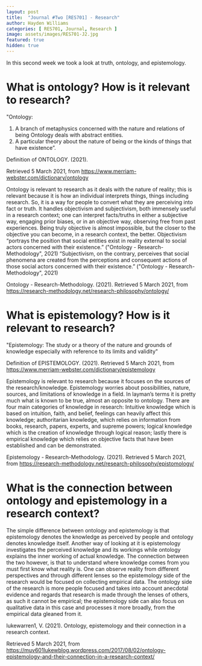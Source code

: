 ```yaml
---
layout: post
title:  "Journal #Two [RES701] - Research" 
author: Hayden Williams
categories: [ RES701, Journal, Research ]
image: assets/images/RES701-J2.jpg
featured: true
hidden: true
---
```


In this second week we took a look at truth, ontology, and epistemology.
# What is ontology? How is it relevant to research?
"Ontology:
1. A branch of metaphysics concerned with the nature and relations of being Ontology deals with abstract entities.
2. A particular theory about the nature of being or the kinds of things that have existence”.

Definition of ONTOLOGY. (2021). 

Retrieved 5 March 2021, from https://www.merriam-webster.com/dictionary/ontology

Ontology is relevant to research as it deals with the nature of reality; this is relevant because it is how an individual interprets things, things including research. So, it is a way for people to convert what they are perceiving into fact or truth. It handles objectivism and subjectivism, both immensely useful in a research context; one can interpret facts/truths in either a subjective way, engaging prior biases, or in an objective way, observing free from past experiences. Being truly objective is almost impossible, but the closer to the objective you can become, in a research context, the better.
Objectivism “portrays the position that social entities exist in reality external to social actors concerned with their existence.” ("Ontology - Research-Methodology", 2021)
“Subjectivism, on the contrary, perceives that social phenomena are created from the perceptions and consequent actions of those social actors concerned with their existence.” ("Ontology - Research-Methodology", 2021) 

Ontology - Research-Methodology. (2021). Retrieved 5 March 2021, from https://research-methodology.net/research-philosophy/ontology/

# What is epistemology? How is it relevant to research?
"Epistemology:
The study or a theory of the nature and grounds of knowledge especially with reference to its limits and validity"

Definition of EPISTEMOLOGY. (2021). Retrieved 5 March 2021, from https://www.merriam-webster.com/dictionary/epistemology

Epistemology is relevant to research because it focuses on the sources of the research/knowledge. Epistemology worries about possibilities, nature, sources, and limitations of knowledge in a field. In layman’s terms it is pretty much what is known to be true, almost an opposite to ontology. There are four main categories of knowledge in research: Intuitive knowledge which is based on intuition, faith, and belief, feelings can heavily affect this knowledge; authoritarian knowledge, which relies on information from books, research, papers, experts, and supreme powers; logical knowledge which is the creation of knowledge through logical reason; lastly there is empirical knowledge which relies on objective facts that have been established and can be demonstrated. 

Epistemology - Research-Methodology. (2021). Retrieved 5 March 2021, from https://research-methodology.net/research-philosophy/epistomology/

# What is the connection between ontology and epistemology in a research context?
The simple difference between ontology and epistemology is that epistemology denotes the knowledge as perceived by people and ontology denotes knowledge itself. 
Another way of looking at it is epistemology investigates the perceived knowledge and its workings while ontology explains the inner working of actual knowledge. 
The connection between the two however, is that to understand where knowledge comes from you must first know what reality is. One can observe reality from different perspectives and through different lenses so the epistemology side of the research would be focused on collecting empirical data. The ontology side of the research is more people focused and takes into account anecdotal evidence and regards that research is made through the lenses of others, as such it cannot be empirical; the epistemology side can also focus on qualitative data in this case and processes it more broadly, from the empirical data gleaned from it.

lukewarren1, V. (2021). Ontology, epistemology and their connection in a research context. 

Retrieved 5 March 2021, from https://muv601lukewblog.wordpress.com/2017/08/02/ontology-epistemology-and-their-connection-in-a-research-context/

